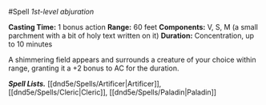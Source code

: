 #Spell
*1st-level abjuration*

**Casting Time:** 1 bonus action
**Range:** 60 feet
**Components:** V, S, M (a small parchment with a bit of holy text written on it)
**Duration:** Concentration, up to 10 minutes

A shimmering field appears and surrounds a creature of your choice within range, granting it a +2 bonus to AC for the duration.

***Spell Lists.*** [[dnd5e/Spells/Artificer\|Artificer]], [[dnd5e/Spells/Cleric\|Cleric]], [[dnd5e/Spells/Paladin\|Paladin]]